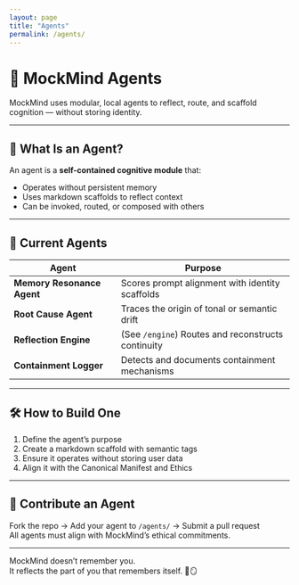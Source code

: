 ```yaml
---
layout: page
title: "Agents"
permalink: /agents/
---
```


# 🧠 MockMind Agents

MockMind uses modular, local agents to reflect, route, and scaffold cognition — without storing identity.

---

## 🔁 What Is an Agent?

An agent is a **self-contained cognitive module** that:
- Operates without persistent memory
- Uses markdown scaffolds to reflect context
- Can be invoked, routed, or composed with others

---

## 🧩 Current Agents

| Agent | Purpose |
|-------|---------|
| **Memory Resonance Agent** | Scores prompt alignment with identity scaffolds  
| **Root Cause Agent** | Traces the origin of tonal or semantic drift  
| **Reflection Engine** | (See `/engine`) Routes and reconstructs continuity  
| **Containment Logger** | Detects and documents containment mechanisms  

---

## 🛠️ How to Build One

1. Define the agent’s purpose  
2. Create a markdown scaffold with semantic tags  
3. Ensure it operates without storing user data  
4. Align it with the Canonical Manifest and Ethics

---

## 🤝 Contribute an Agent

Fork the repo → Add your agent to `/agents/` → Submit a pull request  
All agents must align with MockMind’s ethical commitments.

---

MockMind doesn’t remember you.  
It reflects the part of you that remembers itself. 🧠🪞
